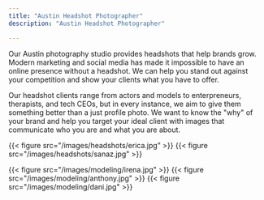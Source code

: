 ```yaml
---
title: "Austin Headshot Photographer"
description: "Austin Headshot Photographer"

---
```

Our Austin photography studio provides headshots that help brands grow. Modern marketing and social media has made it impossible to have an online presence without a headshot. We can help you stand out against your competition and show your clients what you have to offer. 

Our headshot clients range from actors and models to enterpreneurs, therapists, and tech CEOs, but in every instance, we aim to give them something better than a just profile photo. We want to know the "why" of your brand and help you target your ideal client with images that communicate who you are and what you are about.

<!-- {{< figure src="/images/headshots/arash.jpg" >}} -->
{{< figure src="/images/headshots/erica.jpg" >}}
{{< figure src="/images/headshots/sanaz.jpg" >}}
<!-- {{< figure src="/images/headshots/farhad.jpg" >}} -->
{{< figure src="/images/modeling/irena.jpg" >}}
{{< figure src="/images/modeling/anthony.jpg" >}}
{{< figure src="/images/modeling/dani.jpg" >}}
